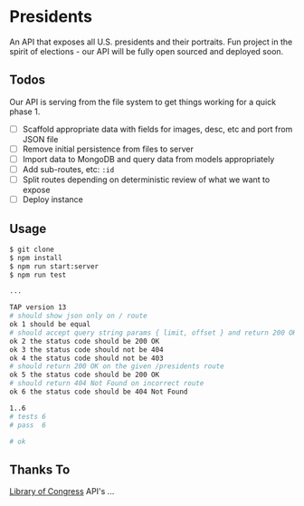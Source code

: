 # Presidents

An API that exposes all U.S. presidents and their portraits. Fun project in the spirit of elections - our API will be
fully open sourced and deployed soon.

## Todos

Our API is serving from the file system to get things working for a quick phase 1.

- [ ] Scaffold appropriate data with fields for images, desc, etc and port from JSON file
- [ ] Remove initial persistence from files to server
- [ ] Import data to MongoDB and query data from models appropriately
- [ ] Add sub-routes, etc: `:id`
- [ ] Split routes depending on deterministic review of what we want to expose
- [ ] Deploy instance

## Usage

```bash
$ git clone
$ npm install
$ npm run start:server
$ npm run test

...

TAP version 13
# should show json only on / route
ok 1 should be equal
# should accept query string params { limit, offset } and return 200 OK on the given /presidents route
ok 2 the status code should be 200 OK
ok 3 the status code should not be 404
ok 4 the status code should not be 403
# should return 200 OK on the given /presidents route
ok 5 the status code should be 200 OK
# should return 404 Not Found on incorrect route
ok 6 the status code should be 404 Not Found

1..6
# tests 6
# pass  6

# ok
```

## Thanks To

[Library of Congress](https://www.loc.gov/free-to-use/) API's ...
